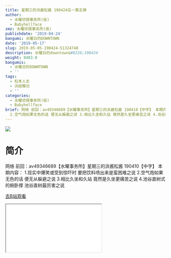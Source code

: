 ```yaml
---
title: 星期三的浜酱松酱 190424五一第五弹
author:
  - 水曜侦探事务所(仮)
  - Babyhellface
zmz: 水曜侦探事务所(仮)
publishdate: '2019-04-24'
bangumi: 水曜日的DOWNTOWN
date: '2019-05-17'
slug: 2019-05-05-190424-51324748
description: 水曜日的downtown&#8226;190424
weight: 9483.0
bangumis:
  - 水曜日的DOWNTOWN
  - ''
tags:
  - 松本人志
  - 浜田雅功
  - ''
categories:
  - 水曜侦探事务所(仮)
  - Babyhellface
brief: 网络 前回：av49346689【水曜事务所】星期三的浜酱松酱 190410【中字】 本期内容： 1.现实中爆笑或受到惊吓时 要把饮料喷出来是蛮困难之说
  2.空气炮如果无色的话 便无从躲避之说 3.相比久坐和久站 竟然是久坐更痛苦之说 4.池谷直树式的俯卧撑 池谷直树最厉害之说
---
```

![](https://raw.githubusercontent.com/tcgriffith/owaraisite/master/static/tmpimg/8ff3821afc29d9836c0ef263790c7c59a02fb9b0.jpg.480.jpg)
# 简介  
网络
前回：av49346689【水曜事务所】星期三的浜酱松酱 190410【中字】
本期内容：
1.现实中爆笑或受到惊吓时 要把饮料喷出来是蛮困难之说
2.空气炮如果无色的话 便无从躲避之说
3.相比久坐和久站 竟然是久坐更痛苦之说
4.池谷直树式的俯卧撑 池谷直树最厉害之说  

[去B站观看](https://www.bilibili.com/video/av51324748/)
<div class ="resp-container"><iframe class="testiframe" src="//player.bilibili.com/player.html?aid=51324748"", scrolling="no", allowfullscreen="true" > </iframe></div> 
